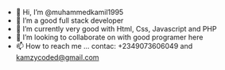 - 👋 Hi, I’m @muhammedkamil1995
- 👀 I’m a good full stack developer
- 🌱 I’m currently very good with Html, Css, Javascript and PHP
- 💞️ I’m looking to collaborate on with good programer here
- 📫 How to reach me ... contac: +2349073606049 and kamzycoded@gmail.com

<!---
muhammedkamil1995/muhammedkamil1995 is a ✨ special ✨ repository because its `README.md` (this file) appears on your GitHub profile.
You can click the Preview link to take a look at your changes.
--->

